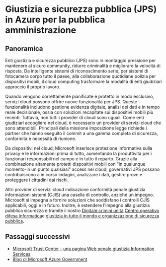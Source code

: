 <properties
    pageTitle="Documentazione per la pubblica amministrazione Azure | Microsoft Azure"
    description="In questo modo un confronto delle caratteristiche e le indicazioni sullo sviluppo di applicazioni per la pubblica amministrazione Azure"
    services="Azure-Government"
    cloud="gov"
    documentationCenter=""
    authors="ryansoc"
    manager="zakramer"
    editor=""/>

<tags
    ms.service="multiple"
    ms.devlang="na"
    ms.topic="article"
    ms.tgt_pltfrm="na"
    ms.workload="azure-government"
    ms.date="10/17/2016"
    ms.author="ryansoc"/>


#  <a name="justice-and-public-safety-jps-in-azure-government"></a>Giustizia e sicurezza pubblica (JPS) in Azure per la pubblica amministrazione

## <a name="overview"></a>Panoramica

Enti giustizia e sicurezza pubblico (JPS) sono in montaggio pressione per mantenere al sicuro community, ridurre criminalità e migliorare la velocità di risposta. Da intelligente sistemi di riconoscimento serie, per sistemi di fotocamera corpo tutto il paese, alla collaborazione quotidiane polizia per dispositivi mobili, il cloud computing trasformare la modalità di enti giudiziari approccio il proprio lavoro.

Quando vengono correttamente pianificate e protetto in modo esclusivo, servizi cloud possono offrire nuove funzionalità per JPS. Queste funzionalità includono gestione evidenza digitale, analisi dei dati e in tempo reale decisionale, ossia con soluzioni recapitate sui dispositivi mobili più recenti. Tuttavia, non tutti i provider di cloud sono uguali. Come enti giudiziari accogliere nel cloud, è necessario un provider di servizi cloud che sono attendibili. Principali della missione imposizione legge richiede i partner che hanno eseguito il commit a una gamma completa di sicurezza, conformità e necessità di riunione.

Da dispositivi nel cloud, Microsoft inserisce protezione informativa sulla privacy e le informazioni prima di tutto, aumentando la produttività per i funzionari responsabili nel campo e in tutto il reparto. Grazie alla combinazione altamente protetti dispositivi mobili con "in qualunque momento-in un punto qualsiasi" access nel cloud, governativi JPS possano contribuiscono a in corso indagini, analizzare i dati, gestire prove e proteggere i cittadini dai rischi.

Altri provider di servizi cloud indicazione conformità penale giustizia informazioni sistemi (CJIS) una casella di controllo, anziché un impegno. Microsoft si impegna a fornire soluzioni che soddisfano i controlli CJIS applicabili, oggi e in futuro. Inoltre, è estendere l'impegno alla giustizia pubblica sicurezza e tramite il nostro <a href="http://news.microsoft.com/presskits/dcu/#sm.0000eqdq0pxj4ex3u272bevclb0uc#KwSv0iLdMkJerFly.97">Digitale crimini unità</a> <a href="https://channel9.msdn.com/Blogs/Taste-of-Premier/Satya-Nadella-on-Cybersecurity">Centro operativo difesa informatica</a>e <a href="https://enterprise.microsoft.com/en-us/industries/government/public-safety/">giustizia in tutto il mondo e organizzazione di sicurezza pubblica</a>.

## <a name="next-steps"></a>Passaggi successivi

- <a href="https://www.microsoft.com/en-us/TrustCenter/Compliance/CJIS">Microsoft Trust Center - una pagina Web penale giustizia Information Services</a>
- <a href="https://blogs.msdn.microsoft.com/azuregov/">Blog di Microsoft Azure Government</a>
